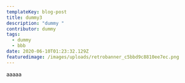 ```yaml
---
templateKey: blog-post
title: dummy3
description: "dummy "
contributor: dummy
tags:
  - dummy
  - bbb
date: 2020-06-10T01:23:32.129Z
featuredimage: /images/uploads/retrobanner_c5bbd9c8810ee7ec.png
---
```

aaaaa